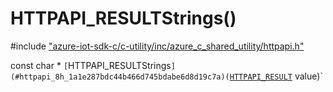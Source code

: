 # HTTPAPI_RESULTStrings()

\#include ["azure-iot-sdk-c/c-utility/inc/azure_c_shared_utility/httpapi.h"](../iot-c-ref-httpapi-h.md)  

const char * `[`HTTPAPI_RESULTStrings`](#httpapi_8h_1a1e287bdc44b466d745bdabe6d8d19c7a)(`[`HTTPAPI_RESULT`](#httpapi_8h_1ae6d85e45d7bb89c3692f17750762557e) value)`

